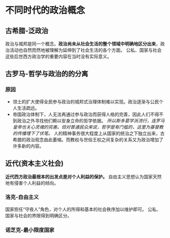 # 不同时代的政治概念
## 古希腊-泛政治
政治与城邦是同一个概念。**政治尚未从社会生活的整个领域中明确地区分出来**，政治活动也自然而然地被理解为延伸到了社会生活的各个方面。
公私、国家与社会这些后世西方政治学的重要内容在当时没有实际意义。
## 古罗马-哲学与政治的的分离
### 原因
- 领土的扩大使得全民参与政治的城邦式治理体制难以实现。政治逐渐与公民个人生活疏远。
- 帝国政治体制下，人无法再通过参与政治而获得人格的完善，因此人们不得不到政治之外寻找他们赖以安身立命的哲学依据。
*所以斯多葛学派流行，连罗马皇帝也关心灵魂的完善。但对普通民众来说，哲学是有门槛的，这里为基督教的传播埋下了伏笔。*
人的精神事务很大程度上从国家的统治之下独立出来，古希腊的政治观念由此萎缩。而教权与世俗王权之间复杂的关系又为政治增加了许多新的内容。
## 近代(资本主义社会)
**近代西方政治最根本的出发点是对个人利益的保护。**
自由主义思想认为国家天然地有侵害个人利益的倾向。
### 洛克-自由主义
国家担任“守夜人”角色，对个人的所得和基本的社会秩序加以维护即可。
公私、国家与社会的界限得到明确区分。
### 诺芝克-最小限度国家
